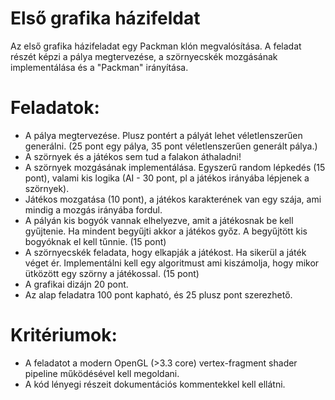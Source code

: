 # Első grafika házifeldat

Az első grafika házifeladat egy Packman klón megvalósítása.
A feladat részét képzi a pálya megtervezése, a szörnyecskék mozgásának implementálása és a "Packman" irányítása.

# Feladatok:
* A pálya megtervezése. Plusz pontért a pályát lehet véletlenszerűen generálni. (25 pont egy pálya, 35 pont véletlenszerűen generált pálya.)
* A szörnyek és a játékos sem tud a falakon áthaladni!
* A szörnyek mozgásának implementálása. Egyszerű random lépkedés (15 pont), valami kis logika (AI - 30 pont, pl a játékos irányába lépjenek a szörnyek).
* Játékos mozgatása (10 pont), a játékos karakterének van egy szája, ami mindig a mozgás irányába fordul.
* A pályán kis bogyók vannak elhelyezve, amit a játékosnak be kell gyűjtenie. Ha mindent begyűjti akkor a játékos győz. A begyűjtött kis bogyóknak el kell tűnnie. (15 pont)
* A szörnyecskék feladata, hogy elkapják a játékost. Ha sikerül a játék véget ér. Implementálni kell egy algoritmust ami kiszámolja, hogy mikor ütközött egy szörny a játékossal. (15 pont)
* A grafikai dizájn 20 pont.
* Az alap feladatra 100 pont kapható, és 25 plusz pont szerezhető.

# Kritériumok:
* A feladatot a modern OpenGL (>3.3 core) vertex-fragment shader pipeline működésével kell megoldani.
* A kód lényegi részeit dokumentációs kommentekkel kell ellátni.
